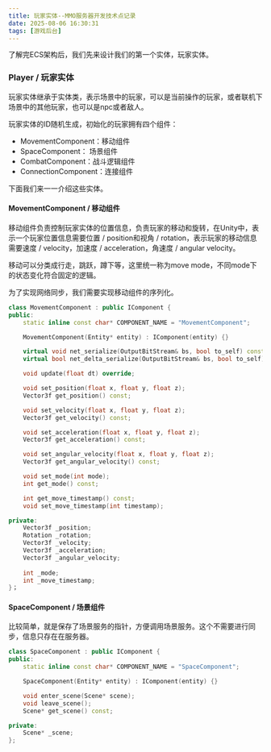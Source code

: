 ```yaml
---
title: 玩家实体--MMO服务器开发技术点记录
date: 2025-08-06 16:30:31
tags: [游戏后台]
---
```


了解完ECS架构后，我们先来设计我们的第一个实体，玩家实体。

### Player / 玩家实体
玩家实体继承于实体类，表示场景中的玩家，可以是当前操作的玩家，或者联机下场景中的其他玩家，也可以是npc或者敌人。

玩家实体的ID随机生成，初始化的玩家拥有四个组件：
- MovementComponent：移动组件
- SpaceComponent： 场景组件
- CombatComponent：战斗逻辑组件
- ConnectionComponent：连接组件

下面我们来一一介绍这些实体。

#### MovementComponent / 移动组件
移动组件负责控制玩家实体的位置信息，负责玩家的移动和旋转，在Unity中，表示一个玩家位置信息需要位置 / position和视角 / rotation，表示玩家的移动信息需要速度 / velocity，加速度 / acceleration，角速度 / angular velocity。

移动可以分类成行走，跳跃，蹲下等，这里统一称为move mode，不同mode下的状态变化符合固定的逻辑。

为了实现网络同步，我们需要实现移动组件的序列化。

```cpp
class MovementComponent : public IComponent {
public:
    static inline const char* COMPONENT_NAME = "MovementComponent";

    MovementComponent(Entity* entity) : IComponent(entity) {}

    virtual void net_serialize(OutputBitStream& bs, bool to_self) const override;
    virtual bool net_delta_serialize(OutputBitStream& bs, bool to_self) override;

    void update(float dt) override;

    void set_position(float x, float y, float z);
    Vector3f get_position() const;

    void set_velocity(float x, float y, float z);
    Vector3f get_velocity() const;

    void set_acceleration(float x, float y, float z);
    Vector3f get_acceleration() const;

    void set_angular_velocity(float x, float y, float z);
    Vector3f get_angular_velocity() const;

    void set_mode(int mode);
    int get_mode() const;

    int get_move_timestamp() const;
    void set_move_timestamp(int timestamp);

private:
    Vector3f _position;
    Rotation _rotation;
    Vector3f _velocity;
    Vector3f _acceleration;
    Vector3f _angular_velocity;
    
    int _mode;
    int _move_timestamp;
}；
```

#### SpaceComponent / 场景组件
比较简单，就是保存了场景服务的指针，方便调用场景服务。这个不需要进行同步，信息只存在在服务器。

```cpp
class SpaceComponent : public IComponent {
public:
    static inline const char* COMPONENT_NAME = "SpaceComponent";

    SpaceComponent(Entity* entity) : IComponent(entity) {}

    void enter_scene(Scene* scene);
    void leave_scene();
    Scene* get_scene() const;

private:
    Scene* _scene;
};
```